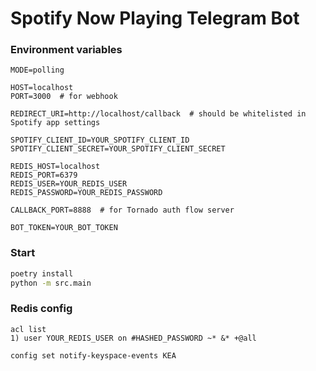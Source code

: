 # Spotify Now Playing Telegram Bot

### Environment variables

```properties
MODE=polling

HOST=localhost
PORT=3000  # for webhook

REDIRECT_URI=http://localhost/callback  # should be whitelisted in Spotify app settings

SPOTIFY_CLIENT_ID=YOUR_SPOTIFY_CLIENT_ID
SPOTIFY_CLIENT_SECRET=YOUR_SPOTIFY_CLIENT_SECRET

REDIS_HOST=localhost
REDIS_PORT=6379
REDIS_USER=YOUR_REDIS_USER
REDIS_PASSWORD=YOUR_REDIS_PASSWORD

CALLBACK_PORT=8888  # for Tornado auth flow server

BOT_TOKEN=YOUR_BOT_TOKEN
```

### Start

```sh
poetry install
python -m src.main
```

### Redis config

```
acl list
1) user YOUR_REDIS_USER on #HASHED_PASSWORD ~* &* +@all

config set notify-keyspace-events KEA
```
